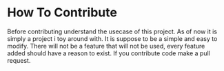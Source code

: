 # How To Contribute

Before contributing understand the usecase of this project.
As of now it is simply a project i toy around with.
It is suppose to be a simple and easy to modify.
There will not be a feature that will not be used, every feature added should have a reason to exist.
If you contribute code make a pull request.

